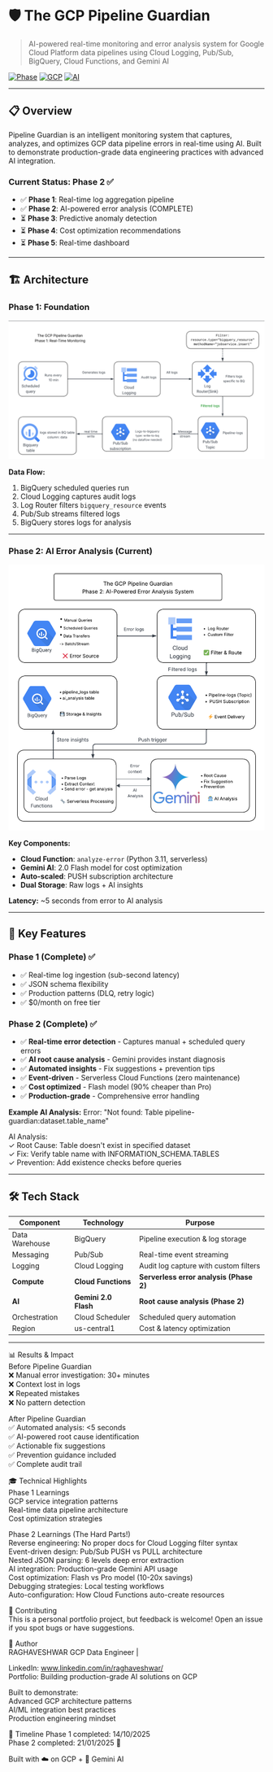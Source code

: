 # 🛡️ The GCP Pipeline Guardian

> AI-powered real-time monitoring and error analysis system for Google Cloud Platform data pipelines using Cloud Logging, Pub/Sub, BigQuery, Cloud Functions, and Gemini AI

[![Phase](https://img.shields.io/badge/Phase2-%20Complete-green)]()
[![GCP](https://img.shields.io/badge/GCP-BigQuery%20|%20Pub/Sub%20|%20Cloud%20Functions-blue)]()
[![AI](https://img.shields.io/badge/AI-Gemini%202.0%20Flash-orange)]()

---

## 📋 Overview

Pipeline Guardian is an intelligent monitoring system that captures, analyzes, and optimizes GCP data pipeline errors in real-time using AI. Built to demonstrate production-grade data engineering practices with advanced AI integration.

### Current Status: Phase 2 ✅
- ✅ **Phase 1**: Real-time log aggregation pipeline
- ✅ **Phase 2**: AI-powered error analysis (COMPLETE)
- ⏳ **Phase 3**: Predictive anomaly detection
- ⏳ **Phase 4**: Cost optimization recommendations
- ⏳ **Phase 5**: Real-time dashboard

---

## 🏗️ Architecture

### Phase 1: Foundation
![Phase 1 Architecture](docs/The-GCP-Pipeline-guardian-Phase1-Architecture.png)

**Data Flow:**
1. BigQuery scheduled queries run  
2. Cloud Logging captures audit logs
3. Log Router filters `bigquery_resource` events
4. Pub/Sub streams filtered logs
5. BigQuery stores logs for analysis


---

### Phase 2: AI Error Analysis (Current)
![Phase 2 Architecture](docs/The-GCP-Pipeline-guardian-Phase2-Architecture.png)




**Key Components:**
- **Cloud Function**: `analyze-error` (Python 3.11, serverless)
- **Gemini AI**: 2.0 Flash model for cost optimization
- **Auto-scaled**: PUSH subscription architecture
- **Dual Storage**: Raw logs + AI insights

**Latency:** ~5 seconds from error to AI analysis

---

## 🎯 Key Features

### Phase 1 (Complete) ✅
- ✅ Real-time log ingestion (sub-second latency)
- ✅ JSON schema flexibility
- ✅ Production patterns (DLQ, retry logic)
- ✅ $0/month on free tier

### Phase 2 (Complete) ✅
- ✅ **Real-time error detection** - Captures manual + scheduled query errors
- ✅ **AI root cause analysis** - Gemini provides instant diagnosis
- ✅ **Automated insights** - Fix suggestions + prevention tips
- ✅ **Event-driven** - Serverless Cloud Functions (zero maintenance)
- ✅ **Cost optimized** - Flash model (90% cheaper than Pro)
- ✅ **Production-grade** - Comprehensive error handling

**Example AI Analysis:**
Error: "Not found: Table pipeline-guardian:dataset.table_name"  

AI Analysis:  
 ✓ Root Cause: Table doesn't exist in specified dataset  
 ✓ Fix: Verify table name with INFORMATION_SCHEMA.TABLES  
 ✓ Prevention: Add existence checks before queries
 
 
---

## 🛠️ Tech Stack

| Component | Technology | Purpose |
|-----------|------------|---------|
| Data Warehouse | BigQuery | Pipeline execution & log storage |
| Messaging | Pub/Sub | Real-time event streaming |
| Logging | Cloud Logging | Audit log capture with custom filters |
| **Compute** | **Cloud Functions** | **Serverless error analysis (Phase 2)** |
| **AI** | **Gemini 2.0 Flash** | **Root cause analysis (Phase 2)** |
| Orchestration | Cloud Scheduler | Scheduled query automation |
| Region | us-central1 | Cost & latency optimization |

---

📊 Results & Impact  
Before Pipeline Guardian  
❌ Manual error investigation: 30+ minutes  
❌ Context lost in logs  
❌ Repeated mistakes  
❌ No pattern detection  

After Pipeline Guardian  
✅ Automated analysis: <5 seconds  
✅ AI-powered root cause identification  
✅ Actionable fix suggestions  
✅ Prevention guidance included  
✅ Complete audit trail  
  
🎓 Technical Highlights  
Phase 1 Learnings  
GCP service integration patterns  
Real-time data pipeline architecture  
Cost optimization strategies    
  
Phase 2 Learnings (The Hard Parts!)  
Reverse engineering: No proper docs for Cloud Logging filter syntax  
Event-driven design: Pub/Sub PUSH vs PULL architecture  
Nested JSON parsing: 6 levels deep error extraction  
AI integration: Production-grade Gemini API usage  
Cost optimization: Flash vs Pro model (10-20x savings)  
Debugging strategies: Local testing workflows  
Auto-configuration: How Cloud Functions auto-create resources  
  
🤝 Contributing  
This is a personal portfolio project, but feedback is welcome! Open an issue if you spot bugs or have suggestions.

👤 Author  
RAGHAVESHWAR
GCP Data Engineer |
  
LinkedIn: www.linkedin.com/in/raghaveshwar/  
Portfolio: Building production-grade AI solutions on GCP  
  
Built to demonstrate:  
Advanced GCP architecture patterns  
AI/ML integration best practices  
Production engineering mindset  

📅 Timeline
Phase 1 completed: 14/10/2025  
Phase 2 completed: 21/01/2025 🎉  
  
   
Built with ☁️ on GCP + 🤖 Gemini AI  
